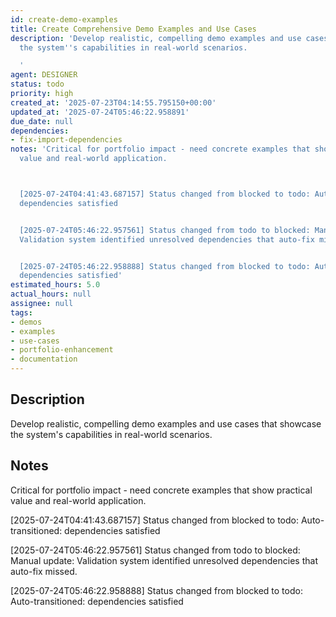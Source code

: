 ```yaml
---
id: create-demo-examples
title: Create Comprehensive Demo Examples and Use Cases
description: 'Develop realistic, compelling demo examples and use cases that showcase
  the system''s capabilities in real-world scenarios.

  '
agent: DESIGNER
status: todo
priority: high
created_at: '2025-07-23T04:14:55.795150+00:00'
updated_at: '2025-07-24T05:46:22.958891'
due_date: null
dependencies:
- fix-import-dependencies
notes: 'Critical for portfolio impact - need concrete examples that show practical
  value and real-world application.



  [2025-07-24T04:41:43.687157] Status changed from blocked to todo: Auto-transitioned:
  dependencies satisfied


  [2025-07-24T05:46:22.957561] Status changed from todo to blocked: Manual update:
  Validation system identified unresolved dependencies that auto-fix missed.


  [2025-07-24T05:46:22.958888] Status changed from blocked to todo: Auto-transitioned:
  dependencies satisfied'
estimated_hours: 5.0
actual_hours: null
assignee: null
tags:
- demos
- examples
- use-cases
- portfolio-enhancement
- documentation
---
```


## Description

Develop realistic, compelling demo examples and use cases that showcase the system's capabilities in real-world scenarios.


## Notes

Critical for portfolio impact - need concrete examples that show practical value and real-world application.


[2025-07-24T04:41:43.687157] Status changed from blocked to todo: Auto-transitioned: dependencies satisfied

[2025-07-24T05:46:22.957561] Status changed from todo to blocked: Manual update: Validation system identified unresolved dependencies that auto-fix missed.

[2025-07-24T05:46:22.958888] Status changed from blocked to todo: Auto-transitioned: dependencies satisfied

